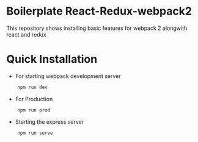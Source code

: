 # Boilerplate React-Redux-webpack2
This repository shows installing basic features for webpack 2 alongwith react and redux
# Quick Installation
* For starting webpack development server
```bash
    npm run dev
```
* For Production
```bash
    npm run prod
```

* Starting the express server
```bash
    npm run serve
```